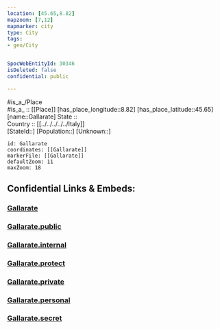 ```yaml
---
location: [45.65,8.82] 
mapzoom: [7,12] 
mapmarker: city 
type: City
tags:
- geo/City


SpocWebEntityId: 30346
isDeleted: false
confidential: public

---
```

#is_a_/Place  
#is_a_ :: [[Place]] 
[has_place_longitude::8.82] 
[has_place_latitude::45.65] 
[name::Gallarate] 
State ::  
Country :: [[../../../../../Italy]]  
[StateId::] 
[Population::] 
[Unknown::] 


```leaflet
id: Gallarate
coordinates: [[Gallarate]] 
markerFile: [[Gallarate]] 
defaultZoom: 11 
maxZoom: 18
```


## Confidential Links & Embeds: 

### [Gallarate](/_Standards/Earth/Continent/Europe/Europe~South/Italy/regions~Italy/Lombardy/Varese.Province/City/Gallarate.md) 

### [Gallarate.public](/_public/Earth/Continent/Europe/Europe~South/Italy/regions~Italy/Lombardy/Varese.Province/City/Gallarate.public.md) 

### [Gallarate.internal](/_internal/Earth/Continent/Europe/Europe~South/Italy/regions~Italy/Lombardy/Varese.Province/City/Gallarate.internal.md) 

### [Gallarate.protect](/_protect/Earth/Continent/Europe/Europe~South/Italy/regions~Italy/Lombardy/Varese.Province/City/Gallarate.protect.md) 

### [Gallarate.private](/_private/Earth/Continent/Europe/Europe~South/Italy/regions~Italy/Lombardy/Varese.Province/City/Gallarate.private.md) 

### [Gallarate.personal](/_personal/Earth/Continent/Europe/Europe~South/Italy/regions~Italy/Lombardy/Varese.Province/City/Gallarate.personal.md) 

### [Gallarate.secret](/_secret/Earth/Continent/Europe/Europe~South/Italy/regions~Italy/Lombardy/Varese.Province/City/Gallarate.secret.md)

